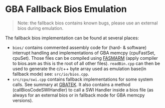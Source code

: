 # GBA Fallback Bios Emulation
> Note: the fallback bios contains known bugs, please use an external bios during emulation.

The fallback bios implementation can be found at several places:
- `bios/` contains commented assembly code for (hard- & software) interrupt handling and implementations of GBA memcpy (cpuFastSet, cpuSet). Those files can be compiled using [FASMARM](https://arm.flatassembler.net/) (apply compiler to bios.asm as this is the root of all other files). `readBin.cpp` can then be used to generate the c/c++ byte array used as emulation base(in fallback mode) see: `src/io/bios.cpp`.
- `src/cpu/swi.cpp` contains fallback implementations for some system calls. See summary at [GBATEK](https://problemkaputt.de/gbatek.htm#biosfunctions). It also contains a method (callBiosCodeSWIHandler) to call a SWI Handler inside a bios file (as always for an external bios or in fallback mode for GBA memcpy versions).